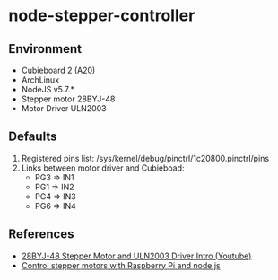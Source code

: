 # node-stepper-controller

## Environment

+ Cubieboard 2 (A20)
+ ArchLinux
+ NodeJS v5.7.*
+ Stepper motor 28BYJ-48
+ Motor Driver ULN2003

## Defaults

1. Registered pins list: /sys/kernel/debug/pinctrl/1c20800.pinctrl/pins
2. Links between motor driver and Cubieboad:
    * PG3 => IN1
    * PG1 => IN2
    * PG4 => IN3
    * PG6 => IN4
    

## References

+ [28BYJ-48 Stepper Motor and ULN2003 Driver Intro (Youtube)](https://www.youtube.com/watch?v=B86nqDRskVU)
+ [Control stepper motors with Raspberry Pi and node.js](http://www.sundh.com/blog/2014/02/control-stepper-motors-with-raspberry-pi-and-node-js/)